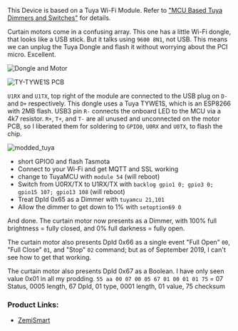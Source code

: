 This Device is based on a Tuya Wi-Fi Module. Refer to ["MCU Based Tuya Dimmers and Switches"](MCU-Based-Tuya-Dimmers-and-Switches) for details.  

Curtain motors come in a confusing array. This one has a little Wi-Fi dongle, that looks like a USB stick. But it talks using `9600 8N1`, not USB. This means we can unplug the Tuya Dongle and flash it without worrying about the PCI micro. Excellent.

![Dongle and Motor](https://user-images.githubusercontent.com/43923557/64846609-25735d00-d661-11e9-8d51-a315c45fc462.jpg)

![TY-TYWE1S PCB](https://user-images.githubusercontent.com/43923557/64846576-18566e00-d661-11e9-8025-c2e400384267.jpg)

`U1RX` and `U1TX`, top right of the module are connected to the USB plug on `D-` and `D+` respectively. This dongle uses a Tuya TYWE1S, which is an ESP8266 with 2MB flash. USB3 pin `R-` connects the onboard LED to the MCU via a 4k7 resistor. `R+`, `T+`, and `T-` are all unused and unconnected on the motor PCB, so I liberated them for soldering to `GPIO0`, `U0RX` and `U0TX`, to flash the chip.

![modded_tuya](https://user-images.githubusercontent.com/43923557/64847157-7899df80-d662-11e9-8133-2c6201658ec2.jpg)

* short GPIO0 and flash Tasmota
* Connect to your Wi-Fi and get MQTT and SSL working
* change to TuyaMCU with `module 54` (will reboot)
* Switch from U0RX/TX to U1RX/TX with `backlog gpio1 0; gpio3 0; gpio15 107; gpio13 108` (will reboot)
* Treat DpId 0x65 as a Dimmer with `tuyamcu 21,101`
* Allow the dimmer to get down to 1% with `setoption69 0`

And done. The curtain motor now presents as a Dimmer, with 100% full brightness = fully closed, and 0% full darkness = fully open. 

The curtain motor also presents DpId 0x66 as a single event "Full Open" `00`, "Full Close" `01`, and "Stop" `02` command; but as of September 2019, I can't see how to get that working.

The curtain motor also presents DpId 0x67 as a Boolean. I have only seen value 0x01 in all my prodding. `55 aa 00 07 00 05 67 01 00 01 01 75` = 07 Status, 0005 length, 67 DpId, 01 type, 0001 length, 01 value, 75 checksum

### Product Links:
- [ZemiSmart](https://www.zemismart.com/zemismart-smart-curtain-alexa-google-home-electric-stage-curtain-motorized-tuya-wifi-curtain-motor-with-track-p0160-p0160.html)